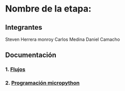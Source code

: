 # Nombre de la etapa:

## Integrantes
Steven Herrera monroy
Carlos Medina
Daniel Camacho

## Documentación

### 1. [Flujos](/G06/flujos/flows.json)

### 2. [Programación micropython](/G06/micropython/test.py)


